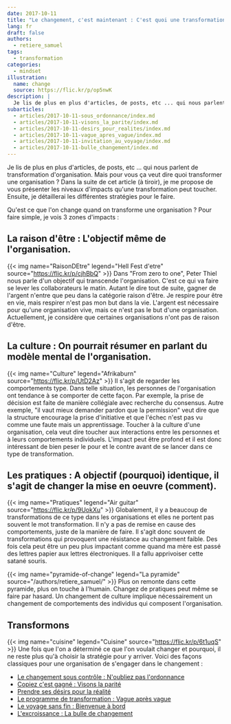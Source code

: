 ```yaml
---
date: 2017-10-11
title: "Le changement, c'est maintenant : C'est quoi une transformation ?"
lang: fr
draft: false
authors:
  - retiere_samuel
tags:
  - transformation
categories:
  - mindset
illustration:
  name: change
  source: https://flic.kr/p/op5nwK
description: |
  Je lis de plus en plus d'articles, de posts, etc ... qui nous parlent de transformation d'organisation. Mais pour vous ça veut dire quoi transformer une organisation ? Dans la suite de cet article (à tiroir), je me propose de vous présenter les niveaux d'impacts qu'une transformation peut toucher. Ensuite, je détaillerai les différentes stratégies pour le faire.
subarticles:
  - articles/2017-10-11-sous_ordonnance/index.md
  - articles/2017-10-11-visons_la_parite/index.md
  - articles/2017-10-11-desirs_pour_realites/index.md
  - articles/2017-10-11-vague_apres_vague/index.md
  - articles/2017-10-11-invitation_au_voyage/index.md
  - articles/2017-10-11-bulle_changement/index.md
---
```

Je lis de plus en plus d'articles, de posts, etc ... qui nous parlent de transformation d'organisation. Mais pour vous ça veut dire quoi transformer une organisation ? Dans la suite de cet article (à tiroir), je me propose de vous présenter les niveaux d'impacts qu'une transformation peut toucher. Ensuite, je détaillerai les différentes stratégies pour le faire.

Qu'est ce que l'on change quand on transforme une organisation ? Pour faire simple, je vois 3 zones d'impacts :

## La raison d'être : L'objectif même de l'organisation.
{{< img name="RaisonDEtre" legend="Hell Fest d'etre" source="https://flic.kr/p/cjhBbQ" >}}
Dans "From zero to one", Peter Thiel nous parle d'un objectif qui transcende l'organisation. C'est ce qui va faire se lever les collaborateurs le matin. Autant le dire tout de suite, gagner de l'argent n'entre que peu dans la catégorie raison d'être. Je respire pour être en vie, mais respirer n'est pas mon but dans la vie. L'argent est nécessaire pour qu'une organisation vive, mais ce n'est pas le but d'une organisation. Actuellement, je considère que certaines organisations n'ont pas de raison d'être.

## La culture : On pourrait résumer en parlant du modèle mental de l'organisation.
{{< img name="Culture" legend="Afrikaburn" source="https://flic.kr/p/UtD2Az" >}}
Il s'agit de regarder les comportements type. Dans telle situation, les personnes de l'organisation ont tendance à se comporter de cette façon. Par exemple, la prise de décision est faite de manière collégiale avec recherche du consensus. Autre exemple, "il vaut mieux demander pardon que la permission" veut dire que la structure encourage la prise d'initiative et que l'échec n'est pas vu comme une faute mais un apprentissage. Toucher à la culture d'une organisation, cela veut dire toucher aux interactions entre les personnes et à leurs comportements individuels. L'impact peut être profond et il est donc intéressant de bien peser le pour et le contre avant de se lancer dans ce type de transformation.

## Les pratiques : A objectif (pourquoi) identique, il s'agit de changer la mise en oeuvre (comment).
{{< img name="Pratiques" legend="Air guitar" source="https://flic.kr/p/9UokXu" >}}
Globalement, il y a beaucoup de transformations de ce type dans les organisations et elles ne portent pas souvent le mot transformation. Il n'y a pas de remise en cause des comportements, juste de la manière de faire. Il s'agit donc souvent de transformations qui provoquent une résistance au changement faible. Des fois cela peut être un peu plus impactant comme quand ma mère est passé des lettres papier aux lettres électroniques. Il a fallu apprivoiser cette satané souris.

{{< img name="pyramide-of-change" legend="La pyramide" source="/authors/retiere_samuel/" >}}
Plus on remonte dans cette pyramide, plus on touche à l'humain. Changez de pratiques peut même se faire par hasard. Un changement de culture implique nécessairement un changement de comportements des individus qui composent l'organisation.

## Transformons
{{< img name="cuisine" legend="Cuisine" source="https://flic.kr/p/6t1uqS" >}}
Une fois que l'on a déterminé ce que l'on voulait changer et pourquoi, il ne reste plus qu'à choisir la stratégie pour y arriver. Voici des façons classiques pour une organisation de s'engager dans le changement :

- [Le changement sous contrôle : N'oubliez pas l'ordonnance]
- [Copiez c'est gagné : Visons la parité]
- [Prendre ses désirs pour la réalité]
- [Le programme de transformation : Vague après vague]
- [Le voyage sans fin : Bienvenue à bord]
- [L'excroissance : La bulle de changement]

[Le changement sous contrôle : N'oubliez pas l'ordonnance]: /articles/2017-10-11-sous_ordonnance
[Copiez c'est gagné : Visons la parité]: /articles/2017-10-11-visons_la_parite
[Prendre ses désirs pour la réalité]: /articles/2017-10-11-desirs_pour_realites
[Le programme de transformation : Vague après vague]: /articles/2017-10-11-vague_apres_vague
[Le voyage sans fin : Bienvenue à bord]: /articles/2017-10-11-invitation_au_voyage
[L'excroissance : La bulle de changement]: /articles/2017-10-11-bulle_changement
